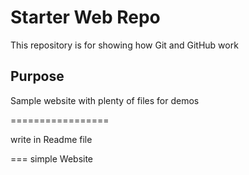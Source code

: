 # Starter Web Repo

This repository is for showing how Git and GitHub work

## Purpose

Sample website with plenty of files for demos

=================

write in Readme file

===
simple Website